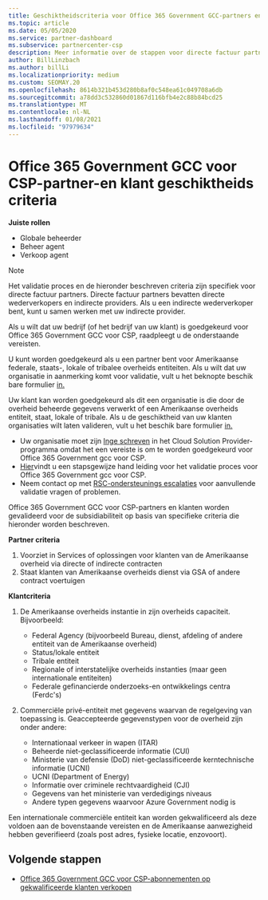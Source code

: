 ```yaml
---
title: Geschiktheidscriteria voor Office 365 Government GCC-partners en -klanten
ms.topic: article
ms.date: 05/05/2020
ms.service: partner-dashboard
ms.subservice: partnercenter-csp
description: Meer informatie over de stappen voor directe factuur partners (direct resellers, indirecte providers) om partners en klanten te valideren voor Office 365 Government GCC voor CSP.
author: BillLinzbach
ms.author: billLi
ms.localizationpriority: medium
ms.custom: SEOMAY.20
ms.openlocfilehash: 8614b321b453d280b8af0c548ea61c049708a6db
ms.sourcegitcommit: a78dd3c532860d01867d116bfb4e2c88b84bcd25
ms.translationtype: MT
ms.contentlocale: nl-NL
ms.lasthandoff: 01/08/2021
ms.locfileid: "97979634"
---
```

# <a name="office-365-government-gcc-for-csp-partner-and-customer-eligibility-criteria"></a>Office 365 Government GCC voor CSP-partner-en klant geschiktheids criteria 

**Juiste rollen**

- Globale beheerder
- Beheer agent
- Verkoop agent

>[!NOTE]
>Het validatie proces en de hieronder beschreven criteria zijn specifiek voor directe factuur partners. Directe factuur partners bevatten directe wederverkopers en indirecte providers.  Als u een indirecte wederverkoper bent, kunt u samen werken met uw indirecte provider.

Als u wilt dat uw bedrijf (of het bedrijf van uw klant) is goedgekeurd voor Office 365 Government GCC voor CSP, raadpleegt u de onderstaande vereisten.

U kunt worden goedgekeurd als u een partner bent voor Amerikaanse federale, staats-, lokale of tribalee overheids entiteiten. Als u wilt dat uw organisatie in aanmerking komt voor validatie, vult u het beknopte beschik bare formulier [in.](https://products.office.com/government/eligibility-validation?ReqType=CSPPartner)

Uw klant kan worden goedgekeurd als dit een organisatie is die door de overheid beheerde gegevens verwerkt of een Amerikaanse overheids entiteit, staat, lokale of tribale. Als u de geschiktheid van uw klanten organisaties wilt laten valideren, vult u het beschik bare formulier [in.](https://products.office.com/government/eligibility-validation?ReqType=CSPCustomer) 

-   Uw organisatie moet zijn [Inge schreven](https://partnercenter.microsoft.com/partner/cloud-solution-provider) in het Cloud Solution Provider-programma omdat het een vereiste is om te worden goedgekeurd voor Office 365 Government gcc voor CSP.
-   [Hier](https://go.microsoft.com/fwlink/?linkid=2007323)vindt u een stapsgewijze hand leiding voor het validatie proces voor Office 365 Government gcc voor CSP.
-   Neem contact op met [RSC-ondersteunings escalaties](mailto:usgcce@microsoft.com) voor aanvullende validatie vragen of problemen.

Office 365 Government GCC voor CSP-partners en klanten worden gevalideerd voor de subsidiabiliteit op basis van specifieke criteria die hieronder worden beschreven.

**Partner criteria**
1.  Voorziet in Services of oplossingen voor klanten van de Amerikaanse overheid via directe of indirecte contracten
2.  Staat klanten van Amerikaanse overheids dienst via GSA of andere contract voertuigen

**Klantcriteria**
1.  De Amerikaanse overheids instantie in zijn overheids capaciteit. Bijvoorbeeld:
 
    -  Federal Agency (bijvoorbeeld Bureau, dienst, afdeling of andere entiteit van de Amerikaanse overheid)
    -   Status/lokale entiteit 
    -   Tribale entiteit
    -   Regionale of interstatelijke overheids instanties (maar geen internationale entiteiten)
    -   Federale gefinancierde onderzoeks-en ontwikkelings centra (Ferdc's)

2.  Commerciële privé-entiteit met gegevens waarvan de regelgeving van toepassing is. Geaccepteerde gegevenstypen voor de overheid zijn onder andere: 
    -   Internationaal verkeer in wapen (ITAR)
    -   Beheerde niet-geclassificeerde informatie (CUI)
    -   Ministerie van defensie (DoD) niet-geclassificeerde kerntechnische informatie (UCNI)
    -   UCNI (Department of Energy)
    -   Informatie over criminele rechtvaardigheid (CJI)
    -   Gegevens van het ministerie van verdedigings niveaus
    -   Andere typen gegevens waarvoor Azure Government nodig is

Een internationale commerciële entiteit kan worden gekwalificeerd als deze voldoen aan de bovenstaande vereisten en de Amerikaanse aanwezigheid hebben geverifieerd (zoals post adres, fysieke locatie, enzovoort).

## <a name="next-steps"></a>Volgende stappen

- [Office 365 Government GCC voor CSP-abonnementen op gekwalificeerde klanten verkopen](csp-gcc-overview.md)